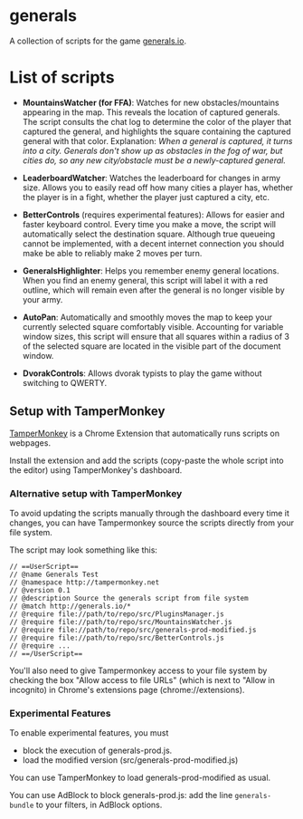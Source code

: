 # generals

A collection of scripts for the game [generals.io](www.generals.io).

# List of scripts

- **MountainsWatcher (for FFA)**: Watches for new obstacles/mountains appearing in the map. This reveals the location of captured generals. The script consults the chat log to determine the color of the player that captured the general, and highlights the square containing the captured general with that color. Explanation: *When a general is captured, it turns into a city. Generals don't show up as obstacles in the fog of war, but cities do, so any new city/obstacle must be a newly-captured general.*

- **LeaderboardWatcher**: Watches the leaderboard for changes in army size. Allows you to easily read off how many cities a player has, whether the player is in a fight, whether the player just captured a city, etc.

- **BetterControls** (requires experimental features): Allows for easier and faster keyboard control. Every time you make a move, the script will automatically select the destination square. Although true queueing cannot be implemented, with a decent internet connection you should make be able to reliably make 2 moves per turn.

- **GeneralsHighlighter**: Helps you remember enemy general locations. When you find an enemy general, this script will label it with a red outline, which will remain even after the general is no longer visible by your army.

- **AutoPan**: Automatically and smoothly moves the map to keep your currently selected square comfortably visible. Accounting for variable window sizes, this script will ensure that all squares within a radius of 3 of the selected square are located in the visible part of the document window.

- **DvorakControls**: Allows dvorak typists to play the game without switching to QWERTY.

## Setup with TamperMonkey

[TamperMonkey](http://tampermonkey.net/) is a Chrome Extension that automatically runs scripts on webpages.

Install the extension and add the scripts (copy-paste the whole script into the editor) using TamperMonkey's dashboard.

### Alternative setup with TamperMonkey

To avoid updating the scripts manually through the dashboard every time it changes, you can have Tampermonkey source the scripts directly from your file system.

The script may look something like this:
```
// ==UserScript==
// @name Generals Test
// @namespace http://tampermonkey.net
// @version 0.1
// @description Source the generals script from file system
// @match http://generals.io/*
// @require file://path/to/repo/src/PluginsManager.js
// @require file://path/to/repo/src/MountainsWatcher.js
// @require file://path/to/repo/src/generals-prod-modified.js
// @require file://path/to/repo/src/BetterControls.js
// @require ...
// ==/UserScript==
```
You'll also need to give Tampermonkey access to your file system by checking the box "Allow access to file URLs" (which is next to "Allow in incognito) in Chrome's extensions page (chrome://extensions).

### Experimental Features

To enable experimental features, you must
- block the execution of generals-prod.js.
- load the modified version (src/generals-prod-modified.js)

You can use TamperMonkey to load generals-prod-modified as usual.

You can use AdBlock to block generals-prod.js: add the line `generals-bundle` to your filters, in AdBlock options.
